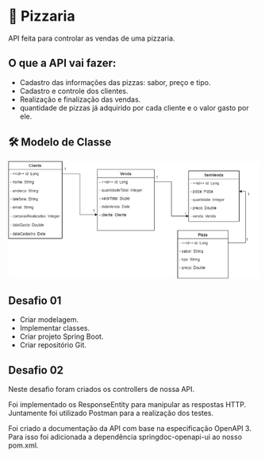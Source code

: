 <h1>🍕 Pizzaria</h1>
API feita para controlar as vendas de uma pizzaria. 

## O que a API vai fazer:
- Cadastro das informações das pizzas: sabor, preço e tipo.
- Cadastro e controle dos clientes.
- Realização e finalização das vendas.
- quantidade de pizzas já adquirido por cada cliente e o valor gasto por ele.

## 🛠 Modelo de Classe
<img src="img/modelo01.png">

## Desafio 01
- Criar modelagem.
- Implementar classes.
- Criar projeto Spring Boot.
- Criar repositório Git.

## Desafio 02
<p>Neste desafio foram criados os controllers de nossa API.</p>
<p>Foi implementado os ResponseEntity para manipular as respostas HTTP. Juntamente foi utilizado <a src="https://www.postman.com/">Postman</a> para a realização dos testes.</p>
<p>Foi criado a documentação da API com base na especificação OpenAPI 3. Para isso foi adicionada a dependência springdoc-openapi-ui ao nosso pom.xml.</p>
